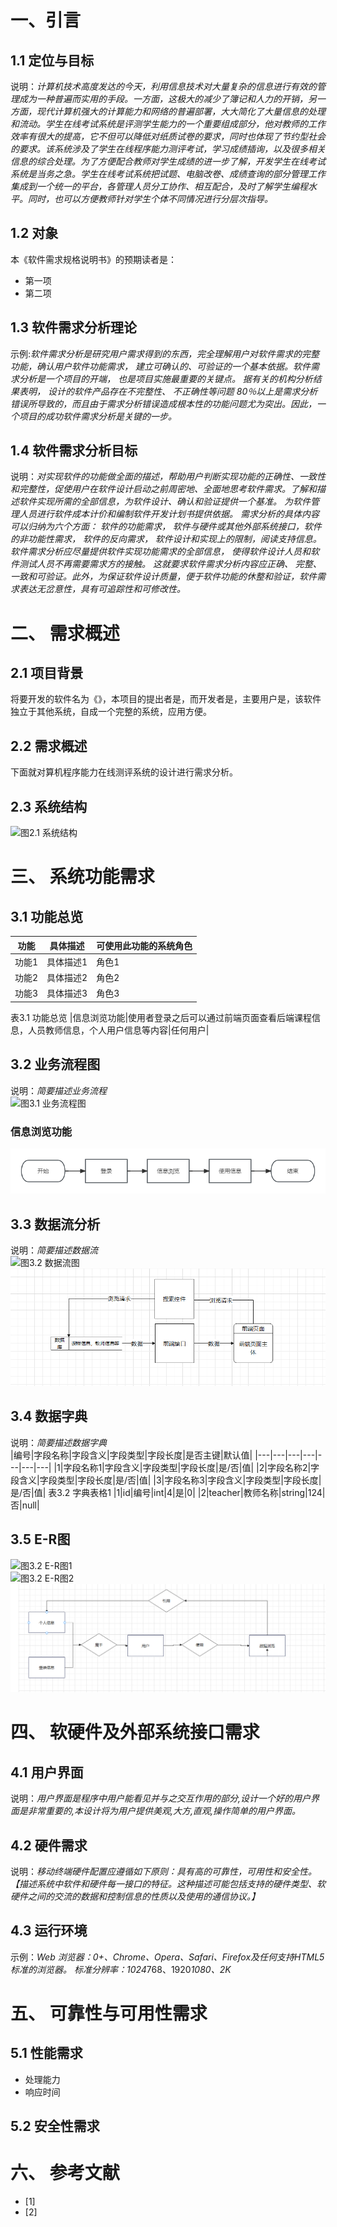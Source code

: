 # 一、引言
## 1.1 定位与目标
说明：*计算机技术高度发达的今天，利用信息技术对大量复杂的信息进行有效的管理成为一种普遍而实用的手段。一方面，这极大的减少了簿记和人力的开销，另一方面，现代计算机强大的计算能力和网络的普遍部署，大大简化了大量信息的处理和流动。学生在线考试系统是评测学生能力的一个重要组成部分，他对教师的工作效率有很大的提高，它不但可以降低对纸质试卷的要求，同时也体现了节约型社会的要求。该系统涉及了学生在线程序能力测评考试，学习成绩插询，以及很多相关信息的综合处理。为了方便配合教师对学生成绩的进一步了解，开发学生在线考试系统是当务之急。学生在线考试系统把试题、电脑改卷、成绩查询的部分管理工作集成到一个统一的平台，各管理人员分工协作、相互配合，及时了解学生编程水平。同时，也可以方便教师针对学生个体不同情况进行分层次指导。*

## 1.2 对象
本《软件需求规格说明书》的预期读者是：   
- 第一项
- 第二项

## 1.3 软件需求分析理论
示例:*软件需求分析是研究用户需求得到的东西，完全理解用户对软件需求的完整功能，确认用户软件功能需求， 建立可确认的、可验证的一个基本依据。软件需求分析是一个项目的开端， 也是项目实施最重要的关键点。 据有关的机构分析结果表明， 设计的软件产品存在不完整性、 不正确性等问题 80％以上是需求分析错误所导致的，而且由于需求分析错误造成根本性的功能问题尤为突出。因此，一个项目的成功软件需求分析是关键的一步。*

## 1.4 软件需求分析目标
说明：*对实现软件的功能做全面的描述，帮助用户判断实现功能的正确性、一致性和完整性，促使用户在软件设计启动之前周密地、全面地思考软件需求。了解和描述软件实现所需的全部信息，为软件设计、确认和验证提供一个基准。
为软件管理人员进行软件成本计价和编制软件开发计划书提供依据。
需求分析的具体内容可以归纳为六个方面： 软件的功能需求， 软件与硬件或其他外部系统接口，软件的非功能性需求， 软件的反向需求， 软件设计和实现上的限制，阅读支持信息。
软件需求分析应尽量提供软件实现功能需求的全部信息， 使得软件设计人员和软件测试人员不再需要需求方的接触。 这就要求软件需求分析内容应正确、 完整、一致和可验证。此外，为保证软件设计质量，便于软件功能的休整和验证，软件需求表达无岔意性，具有可追踪性和可修改性。*

# 二、 需求概述
## 2.1 项目背景
将要开发的软件名为《》，本项目的提出者是，而开发者是，主要用户是，该软件独立于其他系统，自成一个完整的系统，应用方便。

## 2.2 需求概述
下面就对算机程序能力在线测评系统的设计进行需求分析。

## 2.3 系统结构
![图2.1 系统结构](图片链接)

# 三、 系统功能需求
## 3.1 功能总览
|功能|具体描述|可使用此功能的系统角色|
|---|---|---|
|功能1|具体描述1|角色1|
|功能2|具体描述2|角色2|
|功能3|具体描述3|角色3|
表3.1 功能总览
|信息浏览功能|使用者登录之后可以通过前端页面查看后端课程信息，人员教师信息，个人用户信息等内容|任何用户|
## 3.2 业务流程图
说明：*简要描述业务流程*  
![图3.1 业务流程图](图片链接)
### 信息浏览功能
![图3.1 信息浏览业务流程图](images/信息浏览业务流程图.png)
## 3.3 数据流分析
说明：*简要描述数据流*     
![图3.2 数据流图](图片链接)
![图3.2 信息浏览数据流图](images/信息浏览数据流图.png)
## 3.4 数据字典
说明：*简要描述数据字典*   
|编号|字段名称|字段含义|字段类型|字段长度|是否主键|默认值|
|---|---|---|---|---|---|---|
|1|字段名称1|字段含义|字段类型|字段长度|是/否|值|
|2|字段名称2|字段含义|字段类型|字段长度|是/否|值|
|3|字段名称3|字段含义|字段类型|字段长度|是/否|值|
表3.2 字典表格1
|1|id|编号|int|4|是|0|
|2|teacher|教师名称|string|124|否|null|
## 3.5 E-R图
![图3.2 E-R图1](图片链接)    
![图3.2 E-R图2](图片链接)
![图3.2 信息浏览模块E-R图](images/信息浏览模块E-R图.png)
# 四、 软硬件及外部系统接口需求
## 4.1 用户界面
说明：*用户界面是程序中用户能看见并与之交互作用的部分,设计一个好的用户界面是非常重要的,本设计将为用户提供美观,大方,直观,操作简单的用户界面。*

## 4.2 硬件需求
说明：*移动终端硬件配置应遵循如下原则：具有高的可靠性，可用性和安全性。【描述系统中软件和硬件每一接口的特征。这种描述可能包括支持的硬件类型、软硬件之间的交流的数据和控制信息的性质以及使用的通信协议。】*

## 4.3 运行环境
示例：*Web 浏览器：0+、Chrome、Opera、Safari、Firefox及任何支持HTML5标准的浏览器。   标准分辨率：1024*768、1920*1080、2K*

# 五、 可靠性与可用性需求
## 5.1 性能需求
- 处理能力
- 响应时间

## 5.2 安全性需求


# 六、 参考文献
- [1]
- [2]